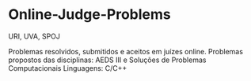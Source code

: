 # Online-Judge-Problems
URI, UVA, SPOJ

Problemas resolvidos, submitidos e aceitos em juízes online. 
Problemas propostos das disciplinas: AEDS III e Soluções de Problemas Computacionais
Linguagens: C/C++
